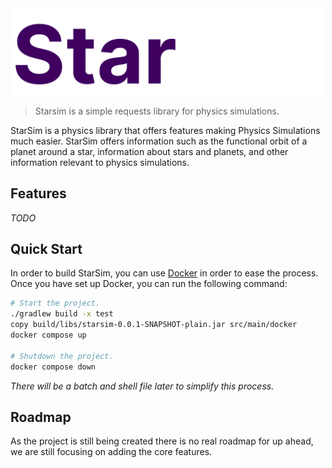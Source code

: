 <center>
    <img src=src\docs\StarSimLogo.png alt="StarSim Logo" width="500">
</center>

> Starsim is a simple requests library for physics simulations.

StarSim is a physics library that offers features making Physics Simulations much easier. StarSim offers information such as the functional orbit of a planet around a star, information about stars and planets, and other information relevant to physics simulations.

## Features
*TODO*

## Quick Start
In order to build StarSim, you can use [Docker](https://www.docker.com/products/docker-desktop/) in order to ease the process. Once you have set up Docker, you can run the following command:
```bash
# Start the project.
./gradlew build -x test
copy build/libs/starsim-0.0.1-SNAPSHOT-plain.jar src/main/docker
docker compose up

# Shutdown the project.
docker compose down
```

*There will be a batch and shell file later to simplify this process.*

## Roadmap
As the project is still being created there is no real roadmap for up ahead, we are still focusing on adding the core features.